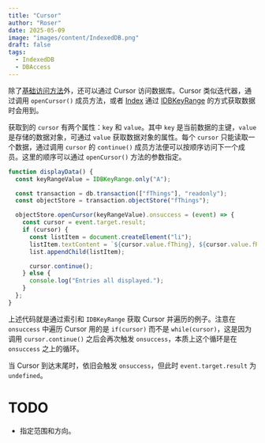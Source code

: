 ```yaml
---
title: "Cursor"
author: "Roser"
date: 2025-05-09
image: "images/content/IndexedDB.png"
draft: false
tags:
  - IndexedDB
  - DBAccess
---
```

除了[基础访问方法](../创建与访问-Object-Store)外，还可以通过 Cursor 访问数据库。Cursor 类似迭代器，通过调用 `openCursor()` 成员方法，或者 [Index](../Index) 通过 [IDBKeyRange](../IDBKeyRange) 的方式获取数据时会用到。

获取到的 `cursor` 有两个属性：`key` 和 `value`。其中 `key` 是当前数据的主键，`value` 是存储的数据对象，可通过 `value` 获取数据对象的属性。每个 `cursor` 只能读取一个数据，通过调用 `cursor` 的 `continue()` 成员方法便可以按顺序访问下一个成员。这里的顺序可以通过 `openCursor()` 方法的参数指定。

```typescript
function displayData() {
  const keyRangeValue = IDBKeyRange.only("A");

  const transaction = db.transaction(["fThings"], "readonly");
  const objectStore = transaction.objectStore("fThings");

  objectStore.openCursor(keyRangeValue).onsuccess = (event) => {
    const cursor = event.target.result;
    if (cursor) {
      const listItem = document.createElement("li");
      listItem.textContent = `${cursor.value.fThing}, ${cursor.value.fRating}`;
      list.appendChild(listItem);

      cursor.continue();
    } else {
      console.log("Entries all displayed.");
    }
  };
}

```

上述代码就是通过索引和 `IDBKeyRange` 获取 Cursor 并遍历的例子。注意在 `onsuccess` 中遍历 Cursor 用的是 `if(cursor)` 而不是 `while(cursor)`，这是因为调用 `cursor.continue()` 之后会再次触发 `onsuccess`，本质上这个循环是在 `onsuccess` 之上的循环。

当 Cursor 到达末尾时，依旧会触发 `onsuccess`，但此时 `event.target.result` 为 `undefined`。
# TODO

- 指定范围和方向。